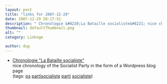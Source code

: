 ```yaml
---
layout: post
title: "links for 2007-12-29"
date: 2007-12-29 20:17:51
description: " Chronologie &#8220;La Bataille socialiste&#8221; nice chronology of the Socialist Party in the form of a Wordpress blog page (tags --  ps partisocialiste parti socialiste)&#8230;"
thumbnail: defaultThumbnail.png
alt: ""
category: Linkage

author: dug
---
```


<ul class="delicious">
	<li>
		<div class="delicious-link"><a href="http://bataillesocialiste.wordpress.com/chronologie/">Chronologie "La Bataille socialiste"</a></div>
		<div class="delicious-extended">nice chronology of the Socialist Party in the form of a Wordpress blog page</div>
		<div class="delicious-tags">(tags: <a href="http://del.icio.us/dug/ps">ps</a> <a href="http://del.icio.us/dug/partisocialiste">partisocialiste</a> <a href="http://del.icio.us/dug/parti">parti</a> <a href="http://del.icio.us/dug/socialiste">socialiste</a>)</div>
	</li>
</ul>
